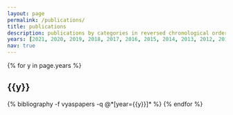 ```yaml
---
layout: page
permalink: /publications/
title: publications
description: publications by categories in reversed chronological order. generated by jekyll-scholar.
years: [2021, 2020, 2019, 2018, 2017, 2016, 2015, 2014, 2013, 2012, 2011, 2010, 2009, 2008, 2007, 2006, 2005, 2004, 2003]
nav: true
---
```


<div class="publications">

{% for y in page.years %}
  <h2 class="year">{{y}}</h2>
  {% bibliography -f vyaspapers -q @*[year={{y}}]* %}
{% endfor %}

</div>

